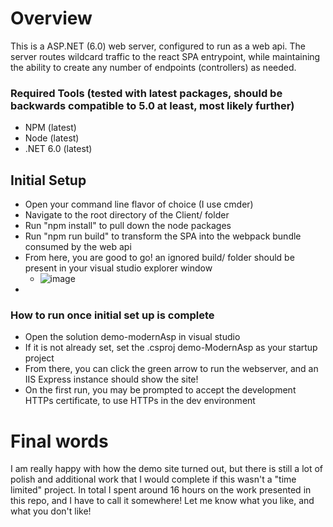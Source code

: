 # Overview
This is a ASP.NET (6.0) web server, configured to run as a web api. The server routes wildcard traffic to the react SPA entrypoint, while maintaining the ability to create any number of endpoints (controllers) as needed.

### Required Tools (tested with latest packages, should be backwards compatible to 5.0 at least, most likely further)
* NPM (latest)
* Node (latest)
* .NET 6.0 (latest)

## Initial Setup
* Open your command line flavor of choice (I use cmder)
* Navigate to the root directory of the Client/ folder
* Run "npm install" to pull down the node packages
* Run "npm run build" to transform the SPA into the webpack bundle consumed by the web api
* From here, you are good to go! an ignored build/ folder should be present in your visual studio explorer window
   * ![image](https://github.com/lgartrell/demo-modernAsp/assets/48131540/03f925bb-128a-4af5-9965-91344cc8732f)
 * 

### How to run once initial set up is complete
* Open the solution demo-modernAsp in visual studio
* If it is not already set, set the .csproj demo-ModernAsp as your startup project
* From there, you can click the green arrow to run the webserver, and an IIS Express instance should show the site!
* On the first run, you may be prompted to accept the development HTTPs certificate, to use HTTPs in the dev environment

# Final words
I am really happy with how the demo site turned out, but there is still a lot of polish and additional work that I would complete if this wasn't a "time limited" project. In total I spent around 16 hours on the work presented in this repo, and I have to call it somewhere! Let me know what you like, and what you don't like!
